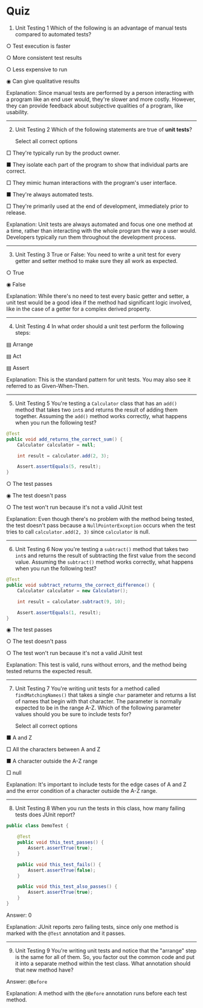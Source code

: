 # Quiz

1. Unit Testing 1
Which of the following is an advantage of manual tests compared to automated tests?

○ Test execution is faster

○ More consistent test results

○ Less expensive to run

◉ Can give qualitative results

Explanation: Since manual tests are performed by a person interacting with a program like an end user would, they're slower and more costly. However, they can provide feedback about subjective qualities of a program, like usability.

---

2. Unit Testing 2
Which of the following statements are true of **unit tests**?

	Select all correct options

□ They're typically run by the product owner.

■ They isolate each part of the program to show that individual parts are correct.

□ They mimic human interactions with the program's user interface.

■ They're always automated tests.

□ They're primarily used at the end of development, immediately prior to release.

Explanation: Unit tests are always automated and focus one one method at a time, rather than interacting with the whole program the way a user would. Developers typically run them throughout the development process.

---

3. Unit Testing 3
True or False: You need to write a unit test for every getter and setter method to make sure they all work as expected.

○ True

◉ False

Explanation: While there's no need to test every basic getter and setter, a unit test would be a good idea if the method had significant logic involved, like in the case of a getter for a complex derived property.

---

4. Unit Testing 4
In what order should a unit test perform the following steps:

▤ Arrange

▤ Act

▤ Assert

Explanation: This is the standard pattern for unit tests. You may also see it referred to as Given-When-Then.

---

5. Unit Testing 5
You're testing a `Calculator` class that has an `add()` method that takes two `int`s and returns the result of adding them together. Assuming the `add()` method works correctly, what happens when you run the following test?

```java
@Test
public void add_returns_the_correct_sum() {
    Calculator calculator = null;

    int result = calculator.add(2, 3);

    Assert.assertEquals(5, result);
}
```

○ The test passes

◉ The test doesn't pass

○ The test won't run because it's not a valid JUnit test

Explanation: Even though there's no problem with the method being tested, the test doesn't pass because a `NullPointerException` occurs when the test tries to call `calculator.add(2, 3)` since `calculator` is null.

---

6. Unit Testing 6
Now you're testing a `subtract()` method that takes two `int`s and returns the result of subtracting the first value from the second value. Assuming the `subtract()` method works correctly, what happens when you run the following test?

```java
@Test
public void subtract_returns_the_correct_difference() {
    Calculator calculator = new Calculator();

    int result = calculator.subtract(9, 10);

    Assert.assertEquals(1, result);
}
```

◉ The test passes

○ The test doesn't pass

○ The test won't run because it's not a valid JUnit test

Explanation: This test is valid, runs without errors, and the method being tested returns the expected result.

---

7. Unit Testing 7
You're writing unit tests for a method called `findMatchingNames()` that takes a single `char` parameter and returns a list of names that begin with that character. The parameter is normally expected to be in the range A-Z. Which of the following parameter values should you be sure to include tests for?

	Select all correct options

■ A and Z

□ All the characters between A and Z

■ A character outside the A-Z range

□ null

Explanation: It's important to include tests for the edge cases of A and Z and the error condition of a character outside the A-Z range.

---

8. Unit Testing 8
When you run the tests in this class, how many failing tests does JUnit report?

```java
public class DemoTest {

    @Test
    public void this_test_passes() {
        Assert.assertTrue(true);
    }

    public void this_test_fails() {
        Assert.assertTrue(false);
    }

    public void this_test_also_passes() {
        Assert.assertTrue(true);
    }
}
```

Answer: 0

Explanation: JUnit reports zero failing tests, since only one method is marked with the `@Test` annotation and it passes.

---

9. Unit Testing 9
You're writing unit tests and notice that the "arrange" step is the same for all of them. So, you factor out the common code and put it into a separate method within the test class. What annotation should that new method have?

Answer: `@Before`

Explanation: A method with the `@Before` annotation runs before each test method.